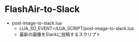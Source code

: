 # FlashAir-to-Slack

- post-image-to-slack.lua
    - LUA_SD_EVENT=/LUA_SCRIPT/post-image-to-slack.lua
    - 最新の画像をSlackに投稿するスクリプト
